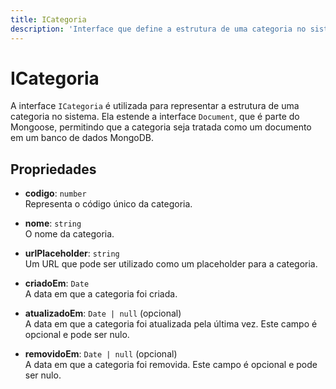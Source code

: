 ```yaml
---
title: ICategoria
description: 'Interface que define a estrutura de uma categoria no sistema.'
---
```


# ICategoria

A interface `ICategoria` é utilizada para representar a estrutura de uma categoria no sistema. Ela estende a interface `Document`, que é parte do Mongoose, permitindo que a categoria seja tratada como um documento em um banco de dados MongoDB.

## Propriedades

- **codigo**: `number`  
  Representa o código único da categoria.

- **nome**: `string`  
  O nome da categoria.

- **urlPlaceholder**: `string`  
  Um URL que pode ser utilizado como um placeholder para a categoria.

- **criadoEm**: `Date`  
  A data em que a categoria foi criada.

- **atualizadoEm**: `Date | null` (opcional)  
  A data em que a categoria foi atualizada pela última vez. Este campo é opcional e pode ser nulo.

- **removidoEm**: `Date | null` (opcional)  
  A data em que a categoria foi removida. Este campo é opcional e pode ser nulo.